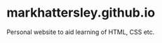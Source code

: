 markhattersley.github.io
========================
Personal website to aid learning of HTML, CSS etc.
